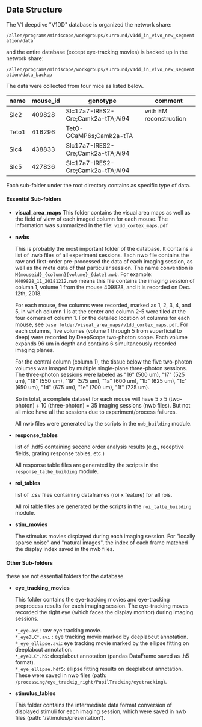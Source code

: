 
## Data Structure
The V1 deepdive "V1DD" database is organized the network share:  

`/allen/programs/mindscope/workgroups/surround/v1dd_in_vivo_new_segmentation/data`

and the entire database (except eye-tracking movies) is backed up in the network share:  

`/allen/programs/mindscope/workgroups/surround/v1dd_in_vivo_new_segmentation/data_backup`

The data were collected from four mice as listed below.

 | name  | mouse_id | genotype                          | comment                |   
 | ----- | -------- | --------------------------------- | ---------------------- |  
 | Slc2  | 409828   | Slc17a7-IRES2-Cre;Camk2a-tTA;Ai94 | with EM reconstruction | 
 | Teto1 | 416296   | TetO-GCaMP6s;Camk2a-tTA           |                        | 
 | Slc4  | 438833   | Slc17a7-IRES2-Cre;Camk2a-tTA;Ai94 |                        |  
 | Slc5  | 427836   | Slc17a7-IRES2-Cre;Camk2a-tTA;Ai94 |                        |  

Each sub-folder under the root directory contains as specific type of data.
 
#### Essential Sub-folders
 
 * **visual_area_maps**
    This folder contains the visual area maps as well as the field of view of each imaged column for each mouse. The information was summarized in the file: `v1dd_cortex_maps.pdf`


 * **nwbs**

    This is probably the most important folder of the database. It contains a list of .nwb files of all experiment sessions. Each nwb file contains the raw and first-order pre-processed the data of each imaging session, as well as the meta data of that particular session. The name convention is `M{mouseid}_{column}{volume}_{date}.nwb`. For example: `M409828_11_20181212.nwb` means this file contains the imaging session of column 1, volume 1 from the mouse 409828, and it is recorded on Dec. 12th, 2018. 

    For each mouse, five columns were recorded, marked as 1, 2, 3, 4, and 5, in which column 1 is at the center and column 2-5 were tiled at the four corners of column 1. For the detailed location of columns for each mouse, see `base folder/visual_area_maps/v1dd_cortex_maps.pdf`. For each columns, five volumes (volume 1 through 5 from superficial to deep) were recorded by DeepScope two-photon scope. Each volume expands 96 um in depth and contains 6 simultaneously recorded imaging planes.

    For the central column (column 1), the tissue below the five two-photon volumes was imaged by multiple single-plane three-photon sessions. The three-photon sessions were labeled as "16" (500 um), "17" (525 um), "18" (550 um), "19" (575 um), "1a" (600 um), "1b" (625 um), "1c" (650 um), "1d" (675 um), "1e" (700 um), "1f" (725 um).

    So in total, a complete dataset for each mouse will have 5 x 5 (two-photon) + 10 (three-photon) = 35 imaging sessions (nwb files). But not all mice have all the sessions due to experiment/process failures.  

    All nwb files were generated by the scripts in the `nwb_building` module.

 * **response_tables** 

    list of .hdf5 containing second order analysis results (e.g., receptive fields, grating response tables, etc.)

    All response table files are generated by the scripts in the `response_talbe_building` module.
 
 * **roi_tables** 

    list of .csv files containing dataframes (roi x feature) for all rois. 

    All roi table files are generated by the scripts in the `roi_talbe_building` module. 
 
 * **stim_movies**

    The stimulus movies displayed during each imaging session. For "locally sparse noise" and "natural images", the index of each frame matched the display index saved in the nwb files.

 

#### Other Sub-folders
these are not essential folders for the database.

 * **eye\_tracking\_movies**
    
    This folder contains the eye-tracking movies and eye-tracking preprocess results for each imaging session. The eye-tracking moves recorded the right eye (which faces the display monitor) during imaging sessions.

    `*_eye.avi`: raw eye tracking movie.  
    `*_eyeDLC*.avi` : eye tracking movie marked by deeplabcut annotation.  
    `*_eye_ellipse.avi`: eye tracking movie marked by the ellipse fitting on deeplabcut annotation.  
    `*_eyeDLC*.h5`: deeplabcut annotation (pandas DataFrame saved as .h5 format).  
    `*_eye_ellipse.hdf5`: ellipse fitting results on deeplabcut annotation. These were saved in nwb files (path: `/processing/eye_trackig_right/PupilTracking/eyetracking`).

 * **stimulus_tables**
    
    This folder contains the intermediate data format conversion of displayed stimuli for each imaging session, which were saved in nwb files (path: '/stimulus/presentation').   
